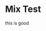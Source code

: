 # Mix Test
<inject key="subscriptionid" />
<question source="qssd" />
this is good
<inject key="subscriptionid" />

<question source="qssd" /> 

<inject key="subscriptionid" />